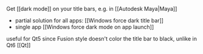 Get [[dark mode]] on your title bars, e.g. in [[Autodesk Maya|Maya]]

- partial solution for all apps: [[Windows force dark title bar]]
- single app [[Windows force dark mode on app launch]]

useful for Qt5 since Fusion style doesn't color the title bar to black, unlike in Qt6
[[Qt]]